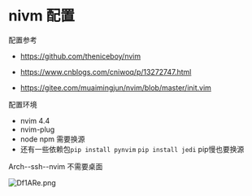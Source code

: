  #  nivm 配置



配置参考

 * https://github.com/theniceboy/nvim

* https://www.cnblogs.com/cniwoq/p/13272747.html   

* https://gitee.com/muaimingjun/nvim/blob/master/init.vim


配置环境 

 * nvim 4.4
 * nvim-plug
 * node npm 需要换源
 * 还有一些依赖包` pip install pynvim `    `pip install jedi`  pip慢也要换源 

Arch--ssh--nvim  不需要桌面

![Df1ARe.png](https://s3.ax1x.com/2020/12/01/Df1ARe.png)
